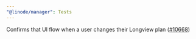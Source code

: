 ```yaml
---
"@linode/manager": Tests
---
```


Confirms that UI flow when a user changes their Longview plan ([#10668](https://github.com/linode/manager/pull/10668))
